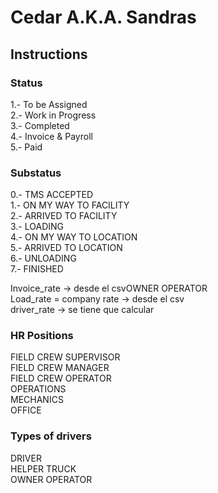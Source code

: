 # Cedar A.K.A. Sandras


## Instructions

### Status

1.- To be Assigned  
2.- Work in Progress  
3.- Completed  
4.- Invoice & Payroll   
5.- Paid  


### Substatus
0.- TMS ACCEPTED  
1.- ON MY WAY TO FACILITY  
2.- ARRIVED TO FACILITY	  
3.- LOADING  
4.- ON MY WAY TO LOCATION  
5.- ARRIVED TO LOCATION  
6.- UNLOADING  
7.- FINISHED  

Invoice_rate -> desde el csvOWNER OPERATOR  
Load_rate = company rate -> desde el csv  
driver_rate -> se tiene que calcular  

### HR Positions  
FIELD CREW SUPERVISOR  
FIELD CREW MANAGER  
FIELD CREW OPERATOR  
OPERATIONS  
MECHANICS  
OFFICE  

### Types of drivers
DRIVER  
HELPER TRUCK  
OWNER OPERATOR  

